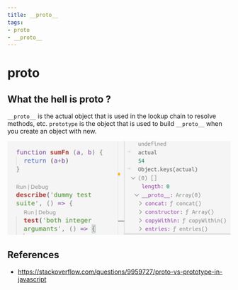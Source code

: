 ```yaml
---
title: __proto__
tags:
- proto
- __proto__
---
```


# __proto__

<TagLinks />

## What the hell is __proto__ ?

`__proto__` is the actual object that is used in the lookup chain to resolve methods, etc.
`prototype` is the object that is used to build `__proto__` when you create an object with new.

![javascript __proto__](../.vuepress/public/img/tests/js__proto__.png)

## References

* https://stackoverflow.com/questions/9959727/proto-vs-prototype-in-javascript


<Footer />
